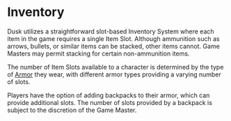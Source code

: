 # Inventory

Dusk utilizes a straightforward slot-based Inventory System where each item in the game requires a single Item Slot. Although ammunition such as arrows, bullets, or similar items can be stacked, other items cannot. Game Masters may permit stacking for certain non-ammunition items.

The number of Item Slots available to a character is determined by the type of [Armor](armor.md) they wear, with different armor types providing a varying number of slots.

Players have the option of adding backpacks to their armor, which can provide additional slots. The number of slots provided by a backpack is subject to the discretion of the Game Master.